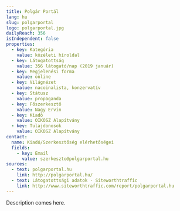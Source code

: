 ```yaml
---
title: Polgár Portál
lang: hu
slug: polgarportal
logo: polgarportal.jpg
dailyReach: 356
isIndependent: false
properties:
  - key: Kategória
    value: közéleti híroldal
  - key: Látogatottság
    value: 356 látogató/nap (2019 január)
  - key: Megjelenési forma
    value: online
  - key: Világnézet
    value: nacoinalista, konzervatív
  - key: Státusz
    value: propaganda
  - key: Főszerkesztő
    value: Nagy Ervin
  - key: Kiadó
    value: OIKOSZ Alapítvány
  - key: Tulajdonosok
    value: OIKOSZ Alapítvány
contact:
  name: Kiadó/Szerkesztőség elérhetőségei
  fields:
    - key: Email
      value: szerkeszto@polgarportal.hu
sources:
  - text: polgarportal.hu
    link: http://polgarportal.hu/
  - text: Látogatottsági adatok - Siteworthtraffic
    link: http://www.siteworthtraffic.com/report/polgarportal.hu
---
```


Description comes here.